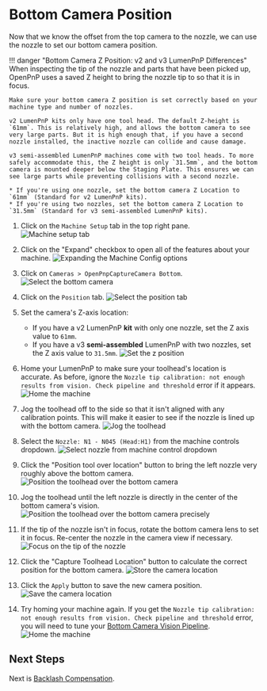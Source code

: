 # Bottom Camera Position

Now that we know the offset from the top camera to the nozzle, we can use the nozzle to set our bottom camera position.

!!! danger "Bottom Camera Z Position: v2 and v3 LumenPnP Differences"
    When inspecting the tip of the nozzle and parts that have been picked up, OpenPnP uses a saved Z height to bring the nozzle tip to so that it is in focus.

    Make sure your bottom camera Z position is set correctly based on your machine type and number of nozzles.

    v2 LumenPnP kits only have one tool head. The default Z-height is `61mm`. This is relatively high, and allows the bottom camera to see very large parts. But it is high enough that, if you have a second nozzle installed, the inactive nozzle can collide and cause damage.

    v3 semi-assembled LumenPnP machines come with two tool heads. To more safely accommodate this, the Z height is only `31.5mm`, and the bottom camera is mounted deeper below the Staging Plate. This ensures we can see large parts while preventing collisions with a second nozzle.

    * If you're using one nozzle, set the bottom camera Z Location to `61mm` (Standard for v2 LumenPnP kits).
    * If you're using two nozzles, set the bottom camera Z Location to `31.5mm` (Standard for v3 semi-assembled LumenPnP kits).

1. Click on the `Machine Setup` tab in the top right pane.
  ![Machine setup tab](images/Machine-Setup-Tab-3.png)

2. Click on the "Expand" checkbox to open all of the features about your machine.
  ![Expanding the Machine Config options](images/Expand-Checkbox-3.png)

3. Click on `Cameras > OpenPnpCaptureCamera Bottom`.
  ![Select the bottom camera](images/select-bottom-camera-2.png)

4. Click on the `Position` tab.
  ![Select the position tab](images/bottom-camera-position.png)

5. Set the camera's Z-axis location:
    * If you have a v2 LumenPnP **kit** with only one nozzle, set the Z axis value to `61mm`.
    * If you have a v3 **semi-assembled** LumenPnP with two nozzles, set the Z axis value to `31.5mm`.
  ![Set the z position](images/bottom-camera-z-pos.png)

6. Home your LumenPnP to make sure your toolhead's location is accurate. As before, ignore the `Nozzle tip calibration: not enough results from vision. Check pipeline and threshold` error if it appears.
  ![Home the machine](images/home-during-bottom-cam-pos.png)

7. Jog the toolhead off to the side so that it isn't aligned with any calibration points. This will make it easier to see if the nozzle is lined up with the bottom camera.
  ![Jog the toolhead](images/bottom-cam-jog-random.png)

8. Select the `Nozzle: N1 - N045 (Head:H1)` from the machine controls dropdown.
  ![Select nozzle from machine control dropdown](images/select-n1-machine-control-bottom.png)

9. Click the "Position tool over location" button to bring the left nozzle very roughly above the bottom camera.
  ![Position the toolhead over the bottom camera](images/position-over-bottom-cam.png)

10. Jog the toolhead until the left nozzle is directly in the center of the bottom camera's vision.
  ![Position the toolhead over the bottom camera precisely](images/position-over-bottom-cam-precise.png)

11. If the tip of the nozzle isn't in focus, rotate the bottom camera lens to set it in focus. Re-center the nozzle in the camera view if necessary.
  ![Focus on the tip of the nozzle](images/focus-nozzle-from-bottom-cam.png)

12. Click the "Capture Toolhead Location" button to calculate the correct position for the bottom camera.
  ![Store the camera location](images/store-nozzle-location-bottom.png)

13. Click the `Apply` button to save the new camera position.
  ![Save the camera location](images/apply-bottom-cam-pos.png)

14. Try homing your machine again. If you get the `Nozzle tip calibration: not enough results from vision. Check pipeline and threshold` error, you will need to tune your [Bottom Camera Vision Pipeline](../../../misc/troubleshooting/vision-pipeline-adjustment/index.md).
  ![Home the machine](images/home-during-bottom-cam-pos.png)

## Next Steps

Next is [Backlash Compensation](../8-backlash-compensation/index.md).
